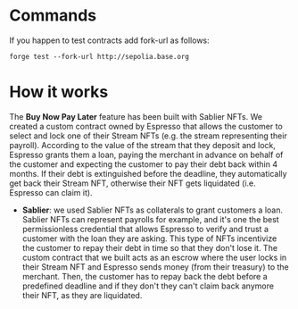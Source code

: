 # Commands 
If you happen to test contracts add fork-url as follows:

```
forge test --fork-url http://sepolia.base.org     
```

# How it works

The **Buy Now Pay Later** feature has been built with Sablier NFTs. We created a custom contract owned by Espresso that allows the customer to select and lock one of their Stream NFTs (e.g. the stream representing their payroll). According to the value of the stream that they deposit and lock, Espresso grants them a loan, paying the merchant in advance on behalf of the customer and expecting the customer to pay their debt back within 4 months. If their debt is extinguished before the deadline, they automatically get back their Stream NFT, otherwise their NFT gets liquidated (i.e. Espresso can claim it).

- **Sablier**: we used Sablier NFTs as collaterals to grant customers a loan. Sablier NFTs can represent payrolls for example, and it's one the best permissionless credential that allows Espresso to verify and trust a customer with the loan they are asking. This type of NFTs incentivize the customer to repay their debt in time so that they don't lose it. The custom contract that we built acts as an escrow where the user locks in their Stream NFT and Espresso sends money (from their treasury) to the merchant. Then, the customer has to repay back the debt before a predefined deadline and if they don't they can't claim back anymore their NFT, as they are liquidated. 

